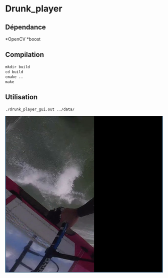 # Drunk_player
## Dépendance
*OpenCV
*boost
## Compilation
```
mkdir build
cd build
cmake ..
make
```
## Utilisation
```
./drunk_player_gui.out ../data/
```
![Image drunk](https://github.com/NicolasPestelle/drunk_player/blob/master/drunk_player_gui.png)